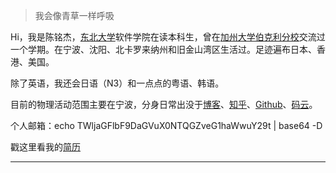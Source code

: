 > 我会像青草一样呼吸

Hi，我是陈铭杰，[东北大学](http://www.neu.edu.cn/)软件学院在读本科生，曾在[加州大学伯克利分校](https://www.berkeley.edu/)交流过一个学期。在宁波、沈阳、北卡罗来纳州和旧金山湾区生活过。足迹遍布日本、香港、美国。

除了英语，我还会日语（N3）和一点点的粤语、韩语。

目前的物理活动范围主要在宁波，分身日常出没于[博客](https://MichaelChen.xyz)、[知乎](https://www.zhihu.com/people/MichaelChen1999)、[Github](https://github.com/MessiahChen)、[码云](https://gitee.com/michaelchen1999)。

个人邮箱：echo TWljaGFlbF9DaGVuX0NTQGZveG1haWwuY29t \| base64 -D

戳这里看我的[简历](/assets/MingjieChen-CN.pdf)

---
<!--
##### [我的编程语言可视化 (WIP 🚧)](https://huangxuan.me/2020/05/05/pl-chart/)

这个图表可视化了我对于各种编程语言的使用经历、兴趣，还附带了一些评语和解释等等。 啊我知道对比编程语言是一件很有争议的事情……自娱自乐一下！不要太较真哦 ;)



##### 演讲与分享

- [Upgrading to Progressive Web Apps][9] · [JSConf CN 上海 2017](http://2017.jsconf.cn/)
- Building Progressive Web Apps · [CSDI 广州 2017](http://www.csdisummit.com/)
- The State of Progressive Web App · GDG IO Redux 北京 2017
- 炒冷饭 · PWA 到底是个什么玩意？· Baidu HQ 北京 2017
- [Service Worker 101][5] · GDG DevFest 北京 2016
- [Progressive Web App，复兴序章][4] · [QCon 上海 2016](http://2016.qconshanghai.com/presentation/3111)
- Progressive Web App 之我见 · GDG IO Redux 北京 2016
- [CSS Still Sucks 2015][2] · 2015
- [JavaScript 模块化七日谈][1] · 2015

[1]: //huangxuan.me/2015/07/09/js-module-7day/
[2]: //huangxuan.me/2015/12/28/css-sucks-2015/
[3]: //huangxuan.me/2016/06/05/pwa-in-my-pov/
[4]: //huangxuan.me/2016/10/20/pwa-qcon2016/
[5]: //huangxuan.me/2016/11/20/sw-101-gdgdf/
[6]: https://yanshuo.io/assets/player/?deck=58ac8598b123db0067292f92 "PWA Rehashing"
[7]: https://yanshuo.io/assets/player/?deck=593ad6fbfe88c2006a0a0d6d "The State of PWA"
[8]: https://yanshuo.io/assets/player/?deck=594d673d570c357d0698a950 "Building PWA"
[9]: //huangxuan.me/jsconfcn2017/
-->

